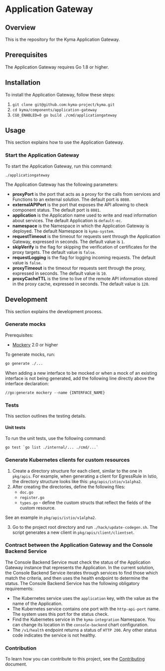 # Application Gateway

## Overview

This is the repository for the Kyma Application Gateway.

## Prerequisites

The Application Gateway requires Go 1.8 or higher.

## Installation

To install the Application Gateway, follow these steps:

1. `git clone git@github.com:kyma-project/kyma.git`
2. `cd kyma/components/application-gateway`
3. `CGO_ENABLED=0 go build ./cmd/applicationgateway`

## Usage

This section explains how to use the Application Gateway.

### Start the Application Gateway

To start the Application Gateway, run this command:

```
./applicationgateway
```

The Application Gateway has the following parameters:
- **proxyPort** is the port that acts as a proxy for the calls from services and Functions to an external solution. The default port is `8080`.
- **externalAPIPort** is the port that exposes the API allowing to check component status. The default port is `8081`.
- **application** is the Application name used to write and read information about services. The default Application is `default-ec`.
- **namespace** is the Namespace in which the Application Gateway is deployed. The default Namespace is `kyma-system`.
- **requestTimeout** is the timeout for requests sent through the Application Gateway, expressed in seconds. The default value is `1`.
- **skipVerify** is the flag for skipping the verification of certificates for the proxy targets. The default value is `false`.
- **requestLogging** is the flag for logging incoming requests. The default value is `false`.
- **proxyTimeout** is the timeout for requests sent through the proxy, expressed in seconds. The default value is `10`.
- **proxyCacheTTL** is the time to live of the remote API information stored in the proxy cache, expressed in seconds. The default value is `120`.

## Development

This section explains the development process.

### Generate mocks

Prerequisites:

 - [Mockery](https://github.com/vektra/mockery) 2.0 or higher

To generate mocks, run:

```sh
go generate ./...
```

When adding a new interface to be mocked or when a mock of an existing interface is not being generated, add the following line directly above the interface declaration:

```
//go:generate mockery --name {INTERFACE_NAME}
```

### Tests

This section outlines the testing details.

#### Unit tests

To run the unit tests, use the following command:

```
go test `go list ./internal/... ./cmd/...`
```
### Generate Kubernetes clients for custom resources

1. Create a directory structure for each client, similar to the one in `pkg/apis`. For example, when generating a client for EgressRule in Istio, the directory structure looks like this: `pkg/apis/istio/v1alpha2`.
2. After creating the directories, define the following files:
    - `doc.go`
    - `register.go`
    - `types.go` - define the custom structs that reflect the fields of the custom resource.

See an example in `pkg/apis/istio/v1alpha2`.

3. Go to the project root directory and run `./hack/update-codegen.sh`. The script generates a new client in `pkg/apis/client/clientset`.


### Contract between the Application Gateway and the Console Backend Service

The Console Backend Service must check the status of the Application Gateway instance that represents the Application.
In the current solution, the Console Backend Service iterates through services to find those which match the criteria, and then uses the health endpoint to determine the status.
The Console Backend Service has the following obligatory requirements:
- The Kubernetes service uses the `application` key, with the value as the name of the Application.
- The Kubernetes service contains one port with the `http-api-port` name. The system uses this port for the status check.
- Find the Kubernetes service in the `kyma-integration` Namespace. You can change its location in the `console-backend` chart configuration.
- The `/v1/health` endpoint returns a status of `HTTP 200`. Any other status code indicates the service is not healthy.

### Contribution

To learn how you can contribute to this project, see the [Contributing](/CONTRIBUTING.md) document.
